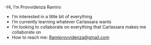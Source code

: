 -Hi, I’m Provvidenza Ramiro
- I’m interested in a little bit of everything
- I’m currently learning whatever Carlassara wants
- I’m looking to collaborate on everything that Carlassara makes me collaborate on
- How to reach me: Ramiprovvidenza@gmail.com
